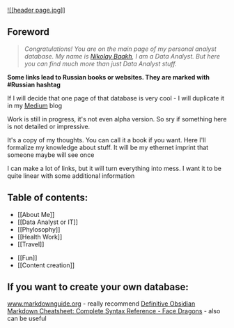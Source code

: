 [![[header page.jpg]]](https://github.com/BaakhOfficial)
## Foreword

>*Congratulations! You are on the main page of my personal analyst database. My name is [Nikolay Baakh](https://github.com/BaakhOfficial), I am a Data Analyst. But here you can find much more than just Data Analyst stuff.*

**Some links lead to Russian books or websites. They are marked with #Russian  hashtag**

If I will decide that one page of that database is very cool - I will duplicate it in my [Medium](https://medium.com/@baakhofficial) blog

Work is still in progress, it's not even alpha version. So sry if something here is not detailed or impressive.

It's a copy of my thoughts. You can call it a book if you want. Here I'll formalize my knowledge about stuff. It will be my ethernet imprint that someone maybe will see once

I can make a lot of links, but it will turn everything into mess. I want it to be quite linear with some additional information

## Table of contents:

- [[About Me]]
- [[Data Analyst or IT]]
- [[Phylosophy]]
- [[Health Work]]
- [[Travel]]
* [[Fun]]
* [[Content creation]]

## If you want to create your own database:

www.markdownguide.org - really recommend
[Definitive Obsidian Markdown Cheatsheet: Complete Syntax Reference - Face Dragons](https://facedragons.com/personal-development/obsidian-markdown-cheatsheet/#tables) - also can be useful








